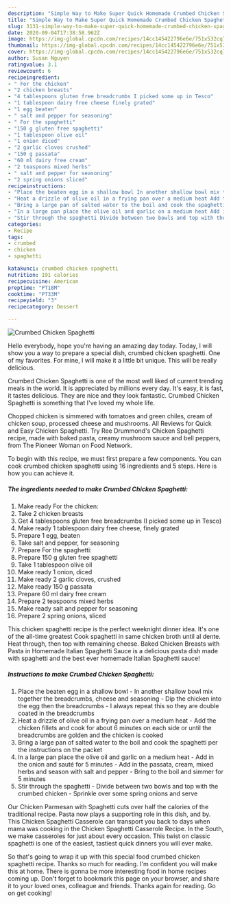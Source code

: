 ```yaml
---
description: "Simple Way to Make Super Quick Homemade Crumbed Chicken Spaghetti"
title: "Simple Way to Make Super Quick Homemade Crumbed Chicken Spaghetti"
slug: 3131-simple-way-to-make-super-quick-homemade-crumbed-chicken-spaghetti
date: 2020-09-04T17:38:58.962Z
image: https://img-global.cpcdn.com/recipes/14cc145422796e6e/751x532cq70/crumbed-chicken-spaghetti-recipe-main-photo.jpg
thumbnail: https://img-global.cpcdn.com/recipes/14cc145422796e6e/751x532cq70/crumbed-chicken-spaghetti-recipe-main-photo.jpg
cover: https://img-global.cpcdn.com/recipes/14cc145422796e6e/751x532cq70/crumbed-chicken-spaghetti-recipe-main-photo.jpg
author: Susan Nguyen
ratingvalue: 3.1
reviewcount: 6
recipeingredient:
- " For the chicken"
- "2 chicken breasts"
- "4 tablespoons gluten free breadcrumbs I picked some up in Tesco"
- "1 tablespoon dairy free cheese finely grated"
- "1 egg beaten"
- " salt and pepper for seasoning"
- " For the spaghetti"
- "150 g gluten free spaghetti"
- "1 tablespoon olive oil"
- "1 onion diced"
- "2 garlic cloves crushed"
- "150 g passata"
- "60 ml dairy free cream"
- "2 teaspoons mixed herbs"
- " salt and pepper for seasoning"
- "2 spring onions sliced"
recipeinstructions:
- "Place the beaten egg in a shallow bowl In another shallow bowl mix together the breadcrumbs, cheese and seasoning Dip the chicken into the egg then the breadcrumbs I always repeat this so they are double coated in the breadcrumbs"
- "Heat a drizzle of olive oil in a frying pan over a medium heat Add the chicken fillets and cook for about 6 minutes on each side or until the breadcrumbs are golden and the chicken is cooked"
- "Bring a large pan of salted water to the boil and cook the spaghetti per the instructions on the packet"
- "In a large pan place the olive oil and garlic on a medium heat Add in the onion and sauté for 5 minutes Add in the passata, cream, mixed herbs and season with salt and pepper Bring to the boil and simmer for 5 minutes"
- "Stir through the spaghetti Divide between two bowls and top with the crumbed chicken Sprinkle over some spring onions and serve"
categories:
- Recipe
tags:
- crumbed
- chicken
- spaghetti

katakunci: crumbed chicken spaghetti 
nutrition: 191 calories
recipecuisine: American
preptime: "PT18M"
cooktime: "PT33M"
recipeyield: "3"
recipecategory: Dessert

---
```



![Crumbed Chicken Spaghetti](https://img-global.cpcdn.com/recipes/14cc145422796e6e/751x532cq70/crumbed-chicken-spaghetti-recipe-main-photo.jpg)

Hello everybody, hope you're having an amazing day today. Today, I will show you a way to prepare a special dish, crumbed chicken spaghetti. One of my favorites. For mine, I will make it a little bit unique. This will be really delicious.

Crumbed Chicken Spaghetti is one of the most well liked of current trending meals in the world. It is appreciated by millions every day. It's easy, it is fast, it tastes delicious. They are nice and they look fantastic. Crumbed Chicken Spaghetti is something that I've loved my whole life.

Chopped chicken is simmered with tomatoes and green chiles, cream of chicken soup, processed cheese and mushrooms. All Reviews for Quick and Easy Chicken Spaghetti. Try Ree Drummond&#39;s Chicken Spaghetti recipe, made with baked pasta, creamy mushroom sauce and bell peppers, from The Pioneer Woman on Food Network.


To begin with this recipe, we must first prepare a few components. You can cook crumbed chicken spaghetti using 16 ingredients and 5 steps. Here is how you can achieve it.

<!--inarticleads1-->

##### The ingredients needed to make Crumbed Chicken Spaghetti:

1. Make ready  For the chicken:
1. Take 2 chicken breasts
1. Get 4 tablespoons gluten free breadcrumbs (I picked some up in Tesco)
1. Make ready 1 tablespoon dairy free cheese, finely grated
1. Prepare 1 egg, beaten
1. Take  salt and pepper, for seasoning
1. Prepare  For the spaghetti:
1. Prepare 150 g gluten free spaghetti
1. Take 1 tablespoon olive oil
1. Make ready 1 onion, diced
1. Make ready 2 garlic cloves, crushed
1. Make ready 150 g passata
1. Prepare 60 ml dairy free cream
1. Prepare 2 teaspoons mixed herbs
1. Make ready  salt and pepper for seasoning
1. Prepare 2 spring onions, sliced


This chicken spaghetti recipe is the perfect weeknight dinner idea. It&#39;s one of the all-time greatest Cook spaghetti in same chicken broth until al dente. Heat through, then top with remaining cheese. Baked Chicken Breasts with Pasta in Homemade Italian Spaghetti Sauce is a delicious pasta dish made with spaghetti and the best ever homemade Italian Spaghetti sauce! 

<!--inarticleads2-->

##### Instructions to make Crumbed Chicken Spaghetti:

1. Place the beaten egg in a shallow bowl - In another shallow bowl mix together the breadcrumbs, cheese and seasoning - Dip the chicken into the egg then the breadcrumbs - I always repeat this so they are double coated in the breadcrumbs
1. Heat a drizzle of olive oil in a frying pan over a medium heat - Add the chicken fillets and cook for about 6 minutes on each side or until the breadcrumbs are golden and the chicken is cooked
1. Bring a large pan of salted water to the boil and cook the spaghetti per the instructions on the packet
1. In a large pan place the olive oil and garlic on a medium heat - Add in the onion and sauté for 5 minutes - Add in the passata, cream, mixed herbs and season with salt and pepper - Bring to the boil and simmer for 5 minutes
1. Stir through the spaghetti - Divide between two bowls and top with the crumbed chicken - Sprinkle over some spring onions and serve


Our Chicken Parmesan with Spaghetti cuts over half the calories of the traditional recipe. Pasta now plays a supporting role in this dish, and by. This Chicken Spaghetti Casserole can transport you back to days when mama was cooking in the Chicken Spaghetti Casserole Recipe. In the South, we make casseroles for just about every occasion. This twist on classic spaghetti is one of the easiest, tastiest quick dinners you will ever make. 

So that's going to wrap it up with this special food crumbed chicken spaghetti recipe. Thanks so much for reading. I'm confident you will make this at home. There is gonna be more interesting food in home recipes coming up. Don't forget to bookmark this page on your browser, and share it to your loved ones, colleague and friends. Thanks again for reading. Go on get cooking!
